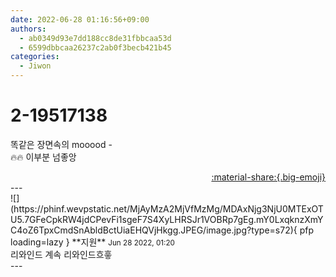 ```yaml
---
date: 2022-06-28 01:16:56+09:00
authors:
  - ab0349d93e7dd188cc8de31fbbcaa53d
  - 6599dbbcaa26237c2ab0f3becb421b45
categories:
  - Jiwon
---
```


# 2-19517138

<div class="post-container" markdown="1">
<div class="content-container md-sidebar__scrollwrap" markdown="1">

똑같은 장면속의 mooood -<br>🔥🔥 이부분 넘좋앙

</div>
</div>

<div style="text-align: right;" markdown="1">
<a href="https://weverse.io/fromis9/fanpost/2-19517138" style="text-align: right;">:material-share:{.big-emoji}</a>
</div>
---

<div class="comments-container md-sidebar__scrollwrap" markdown="1">
<div class="comment" markdown="1">
<div class='id-container' markdown="1">
![](https://phinf.wevpstatic.net/MjAyMzA2MjVfMzMg/MDAxNjg3NjU0MTExOTU5.7GFeCpkRW4jdCPevFi1sgeF7S4XyLHRSJr1VOBRp7gEg.mY0LxqknzXmYC4oZ6TpxCmdSnAbldBctUiaEHQVjHkgg.JPEG/image.jpg?type=s72){ pfp loading=lazy }
**<span class="artist">지원</span>** <small>Jun 28 2022, 01:20</small><br>
</div>
<div class='comment-body' markdown="1">
리와인드 계속 리와인드흐흫
</div>
</div>
</div>
---
